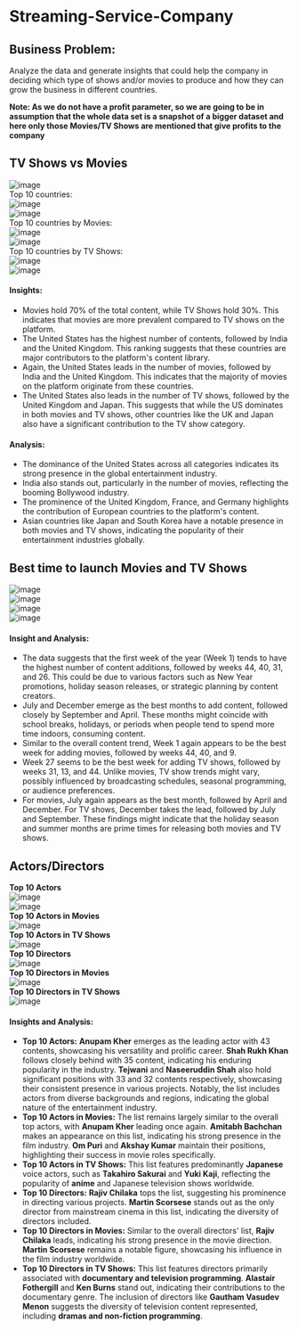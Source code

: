 # Streaming-Service-Company

## Business Problem:
Analyze the data and generate insights that could help the company in deciding which type of shows and/or movies to produce and how they can grow the business in different countries.<br>

**Note: As we do not have a profit parameter, so we are going to be in assumption that the whole data set is a snapshot of a bigger dataset and here only those Movies/TV Shows are mentioned that give profits to the company** <br>

## TV Shows vs Movies
![image](https://github.com/IshanSarkar/Streaming-Service-Company/assets/160044904/be9c97e2-ac8b-432c-b908-3a33e0f97dbf) <br>
Top 10 countries:<br>
![image](https://github.com/IshanSarkar/Streaming-Service-Company/assets/160044904/827a89bb-912c-43e7-9ccb-94439ad1d788)<br>
![image](https://github.com/IshanSarkar/Streaming-Service-Company/assets/160044904/4d169670-be0d-48d7-81e2-c2e0238404ae)<br>
Top 10 countries by Movies:<br>
![image](https://github.com/IshanSarkar/Streaming-Service-Company/assets/160044904/d7fd332d-852c-4deb-8724-11d070eb4664)<br>
![image](https://github.com/IshanSarkar/Streaming-Service-Company/assets/160044904/b0654c3c-3a0f-4858-af03-039dda75b293) <br>
Top 10 countries by TV Shows:<br>
![image](https://github.com/IshanSarkar/Streaming-Service-Company/assets/160044904/72bb5c35-f129-4c97-8113-e55881bb6bc5) <br>
![image](https://github.com/IshanSarkar/Streaming-Service-Company/assets/160044904/40638e11-21aa-45b9-83f0-4aaf35fa11fc) <br>
#### Insights:
- Movies hold 70% of the total content, while TV Shows hold 30%. This indicates that movies are more prevalent compared to TV shows on the platform.
- The United States has the highest number of contents, followed by India and the United Kingdom. This ranking suggests that these countries are major contributors to the platform's content library.
- Again, the United States leads in the number of movies, followed by India and the United Kingdom. This indicates that the majority of movies on the platform originate from these countries.
- The United States also leads in the number of TV shows, followed by the United Kingdom and Japan. This suggests that while the US dominates in both movies and TV shows, other countries like the UK and Japan also have a significant contribution to the TV show category.

#### Analysis:
- The dominance of the United States across all categories indicates its strong presence in the global entertainment industry.
- India also stands out, particularly in the number of movies, reflecting the booming Bollywood industry.
- The prominence of the United Kingdom, France, and Germany highlights the contribution of European countries to the platform's content.
- Asian countries like Japan and South Korea have a notable presence in both movies and TV shows, indicating the popularity of their entertainment industries globally.
## Best time to launch Movies and TV Shows
![image](https://github.com/IshanSarkar/Streaming-Service-Company/assets/160044904/032c18fe-60a8-45da-9367-baf01d69bf04) <br>
![image](https://github.com/IshanSarkar/Streaming-Service-Company/assets/160044904/089a19cb-f2b0-43b3-9b0d-208a42ebb5bb)<br>
![image](https://github.com/IshanSarkar/Streaming-Service-Company/assets/160044904/669350e6-f60d-4b53-92ca-9436d135d93f) <br>
![image](https://github.com/IshanSarkar/Streaming-Service-Company/assets/160044904/52d808d9-9fe6-4881-9392-5005e2f6d89c) <br>
#### Insight and Analysis:
- The data suggests that the first week of the year (Week 1) tends to have the highest number of content additions, followed by weeks 44, 40, 31, and 26. This could be due to various factors such as New Year promotions, holiday season releases, or strategic planning by content creators.
- July and December emerge as the best months to add content, followed closely by September and April. These months might coincide with school breaks, holidays, or periods when people tend to spend more time indoors, consuming content.
- Similar to the overall content trend, Week 1 again appears to be the best week for adding movies, followed by weeks 44, 40, and 9.
- Week 27 seems to be the best week for adding TV shows, followed by weeks 31, 13, and 44. Unlike movies, TV show trends might vary, possibly influenced by broadcasting schedules, seasonal programming, or audience preferences.
- For movies, July again appears as the best month, followed by April and December. For TV shows, December takes the lead, followed by July and September. These findings might indicate that the holiday season and summer months are prime times for releasing both movies and TV shows.
## Actors/Directors 
**Top 10 Actors**<br>
![image](https://github.com/IshanSarkar/Streaming-Service-Company/assets/160044904/dba2f9e6-ec9d-4937-9f3e-17b3030d34d1)<br>
![image](https://github.com/IshanSarkar/Streaming-Service-Company/assets/160044904/73036564-222b-4cc8-8cae-1ccf6bae817e)<br>
**Top 10 Actors in Movies**<br>
![image](https://github.com/IshanSarkar/Streaming-Service-Company/assets/160044904/6da723a6-1a5a-4b2d-8f3a-b4e4ba9a3bb7)<br>
**Top 10 Actors in TV Shows**<br>
![image](https://github.com/IshanSarkar/Streaming-Service-Company/assets/160044904/c078ec7e-8c4f-4bb3-9030-a29c97ed6c51)<br>
**Top 10 Directors**<br>
![image](https://github.com/IshanSarkar/Streaming-Service-Company/assets/160044904/4ad3a91a-db52-45a1-a5cc-63ba7effe7e7) <br>
**Top 10 Directors in Movies**<br>
![image](https://github.com/IshanSarkar/Streaming-Service-Company/assets/160044904/b3314d3e-6ed0-41c5-a203-757c62d2226d) <br>
**Top 10 Directors in TV Shows**<br>
![image](https://github.com/IshanSarkar/Streaming-Service-Company/assets/160044904/2a3b5a61-0667-48d4-8459-cf63a663871a)
#### Insights and Analysis:
- **Top 10 Actors:**  **Anupam Kher** emerges as the leading actor with 43 contents, showcasing his versatility and prolific career. **Shah Rukh Khan** follows closely behind with 35 content, indicating his enduring popularity in the industry. **Tejwani** and **Naseeruddin Shah** also hold significant positions with 33 and 32 contents respectively, showcasing their consistent presence in various projects. Notably, the list includes actors from diverse backgrounds and regions, indicating the global nature of the entertainment industry.
- **Top 10 Actors in Movies:** The list remains largely similar to the overall top actors, with **Anupam Kher** leading once again. **Amitabh Bachchan** makes an appearance on this list, indicating his strong presence in the film industry. **Om Puri** and **Akshay Kumar** maintain their positions, highlighting their success in movie roles specifically.
- **Top 10 Actors in TV Shows:** This list features predominantly **Japanese** voice actors, such as **Takahiro Sakurai** and **Yuki Kaji**, reflecting the popularity of **anime** and Japanese television shows worldwide.
- **Top 10 Directors:** **Rajiv Chilaka** tops the list, suggesting his prominence in directing various projects. **Martin Scorsese** stands out as the only director from mainstream cinema in this list, indicating the diversity of directors included.
- **Top 10 Directors in Movies:** Similar to the overall directors' list, **Rajiv Chilaka** leads, indicating his strong presence in the movie direction. **Martin Scorsese** remains a notable figure, showcasing his influence in the film industry worldwide.
- **Top 10 Directors in TV Shows:** This list features directors primarily associated with **documentary and television programming**. **Alastair Fothergill** and **Ken Burns** stand out, indicating their contributions to the documentary genre. The inclusion of directors like **Gautham Vasudev Menon** suggests the diversity of television content represented, including **dramas and non-fiction programming**.










